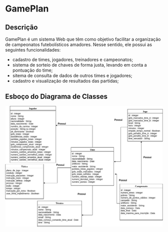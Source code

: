 # GamePlan

## Descrição

GamePlan é um sistema Web que têm como objetivo facilitar a organização de campeonatos futebolísticos amadores. Nesse sentido, ele possui as seguintes funcionalidades:
- cadastro de times, jogadores, treinadores e campeonatos;
- sistema de sorteio de chaves de forma justa, levando em conta a pontuação do time;
- sitema de consulta de dados de outros times e jogadores;
- cadastro e visualização de resultados das partidas;

## Esboço do Diagrama de Classes

![Diagrama de classes](Diagrama_de_Classes.jpg)
